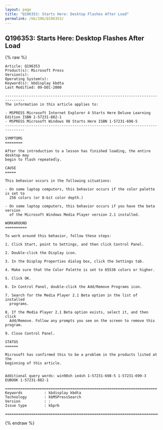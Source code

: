 ```yaml
---
layout: page
title: "Q196353: Starts Here: Desktop Flashes After Load"
permalink: /kb/196/Q196353/
---
```


## Q196353: Starts Here: Desktop Flashes After Load

{% raw %}

	Article: Q196353
	Product(s): Microsoft Press
	Version(s): 
	Operating System(s): 
	Keyword(s): kbdisplay kbdta
	Last Modified: 09-DEC-2000
	
	-------------------------------------------------------------------------------
	The information in this article applies to:
	
	- MSPRESS Microsoft Internet Explorer 4 Starts Here Deluxe Learning Edition ISBN 1-57231-882-1 
	- MSPRESS Microsoft Windows 98 Starts Here ISBN 1-57231-698-5 
	-------------------------------------------------------------------------------
	
	SYMPTOMS
	========
	
	After the introduction to a lesson has finished loading, the entire desktop may
	begin to flash repeatedly.
	
	CAUSE
	=====
	
	This behavior occurs in the following situations:
	
	- On some laptop computers, this behavior occurs if the color palette is set to
	  256 colors (or 8-bit color depth.)
	
	- On some laptop computers, this behavior occurs if you have the beta version
	  of the Microsoft Windows Media Player version 2.1 installed.
	
	WORKAROUND
	==========
	
	To work around this behavior, follow these steps:
	
	1. Click Start, point to Settings, and then click Control Panel.
	
	2. Double-click the Display icon.
	
	3. In the Display Properties dialog box, click the Settings tab.
	
	4. Make sure that the Color Palette is set to 65536 colors or higher.
	
	5. Click OK.
	
	6. In Control Panel, double-click the Add/Remove Programs icon.
	
	7. Search for the Media Player 2.1 Beta option in the list of installed
	  programs.
	
	8. If the Media Player 2.1 Beta option exists, select it, and then click
	  Add/Remove. Follow any prompts you see on the screen to remove this program.
	
	9. Close Control Panel.
	
	STATUS
	======
	
	Microsoft has confirmed this to be a problem in the products listed at the
	beginning of this article.
	
	
	Additional query words: win98sh ie4sh 1-57231-698-5 1-57231-699-3 EUBOOK 1-57231-882-1
	
	======================================================================
	Keywords          : kbdisplay kbdta 
	Technology        : kbMSPressSearch
	Version           : :
	Issue type        : kbprb
	
	=============================================================================
	

{% endraw %}
